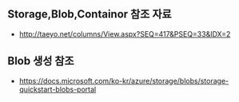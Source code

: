 ## Storage,Blob,Containor 참조 자료
- http://taeyo.net/columns/View.aspx?SEQ=417&PSEQ=33&IDX=2

## Blob 생성 참조
- https://docs.microsoft.com/ko-kr/azure/storage/blobs/storage-quickstart-blobs-portal
